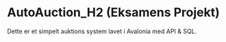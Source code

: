 # AutoAuction_H2 (Eksamens Projekt)
Dette er et simpelt auktions system lavet i Avalonia med API &amp; SQL. 
